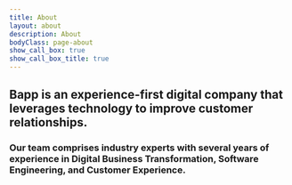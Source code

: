 ```yaml
---
title: About
layout: about
description: About
bodyClass: page-about
show_call_box: true
show_call_box_title: true
---
```


## Bapp is an experience-first digital company that leverages technology to improve customer relationships. 

### Our team comprises industry experts with several years of experience in Digital Business Transformation, Software Engineering, and Customer Experience.

